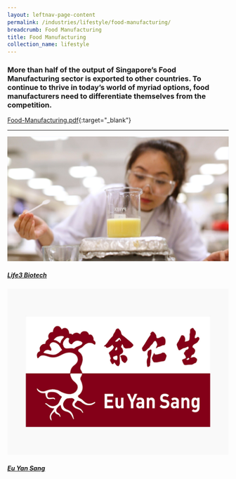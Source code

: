 ```yaml
---
layout: leftnav-page-content
permalink: /industries/lifestyle/food-manufacturing/
breadcrumb: Food Manufacturing
title: Food Manufacturing
collection_name: lifestyle
---
```


### More than half of the output of Singapore’s Food Manufacturing sector is exported to other countries. To continue to thrive in today’s world of myriad options, food manufacturers need to differentiate themselves from the competition.

[Food-Manufacturing.pdf](/images/PDF/Lifestyle/Food-Manufacturing.pdf){:target="_blank"}

---

<div>
	<div class="row is-multiline">
		<div class="col is-half-tablet padding--bottom--lgg">
			<a href="/industries/lifestyle/food-manufacturing/life3-biotech/" class="project-link">
				<img src="/images/industries/lifestyle/images/Life3.jpg" alt="Life3 Biotech" class="project-image">
				<div class="project-card">
					<div class="project-title margin--bottom--xs">
						<h5><b>Life3 Biotech</b></h5>
					</div>
				</div>
			</a>
		</div>
		<div class="col is-half-tablet padding--bottom--lgg">
			<a href="/industries/lifestyle/food-manufacturing/eu-yan-sang/" class="project-link">
				<img src="/images/industries/lifestyle/images/eys.jpg" alt="Eu Yan Sang" class="project-image">
				<div class="project-card">
					<div class="project-title margin--bottom--xs">
						<h5><b>Eu Yan Sang</b></h5>
					</div>
				</div>
			</a>
		</div>
	</div>
</div>
